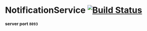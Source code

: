 # NotificationService [![Build Status](https://travis-ci.org/NCEC20182019/NotificationService.svg?branch=master)](https://travis-ci.org/NCEC20182019/NotificationService)
#### server port `8093`